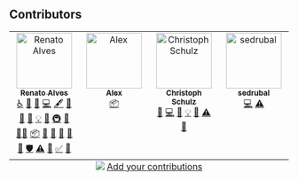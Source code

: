 ## Contributors

<!-- ALL-CONTRIBUTORS-LIST:START - Do not remove or modify this section -->
<!-- prettier-ignore-start -->
<!-- markdownlint-disable -->
<table>
  <tbody>
    <tr>
      <td align="center" valign="top" width="14.28%"><a href="https://gitlab.com/unode"><img src="https://avatars.githubusercontent.com/u/122319?v=4?s=100" width="100px;" alt="Renato Alves"/><br /><sub><b>Renato Alves</b></sub></a><br /><a href="#a11y-unode" title="Accessibility">️️️️♿️</a> <a href="#question-unode" title="Answering Questions">💬</a> <a href="https://github.com/unode/firefox_decrypt/issues?q=author%3Aunode" title="Bug reports">🐛</a> <a href="https://github.com/unode/firefox_decrypt/commits?author=unode" title="Code">💻</a> <a href="#content-unode" title="Content">🖋</a> <a href="#data-unode" title="Data">🔣</a> <a href="#design-unode" title="Design">🎨</a> <a href="https://github.com/unode/firefox_decrypt/commits?author=unode" title="Documentation">📖</a> <a href="#example-unode" title="Examples">💡</a> <a href="#ideas-unode" title="Ideas, Planning, & Feedback">🤔</a> <a href="#infra-unode" title="Infrastructure (Hosting, Build-Tools, etc)">🚇</a> <a href="#maintenance-unode" title="Maintenance">🚧</a> <a href="#mentoring-unode" title="Mentoring">🧑‍🏫</a> <a href="#platform-unode" title="Packaging/porting to new platform">📦</a> <a href="#plugin-unode" title="Plugin/utility libraries">🔌</a> <a href="#projectManagement-unode" title="Project Management">📆</a> <a href="#promotion-unode" title="Promotion">📣</a> <a href="#research-unode" title="Research">🔬</a> <a href="https://github.com/unode/firefox_decrypt/pulls?q=is%3Apr+reviewed-by%3Aunode" title="Reviewed Pull Requests">👀</a> <a href="#security-unode" title="Security">🛡️</a> <a href="https://github.com/unode/firefox_decrypt/commits?author=unode" title="Tests">⚠️</a> <a href="#tool-unode" title="Tools">🔧</a> <a href="#tutorial-unode" title="Tutorials">✅</a> <a href="#userTesting-unode" title="User Testing">📓</a></td>
      <td align="center" valign="top" width="14.28%"><a href="https://github.com/NeffIsBack"><img src="https://avatars.githubusercontent.com/u/61382599?v=4?s=100" width="100px;" alt="Alex"/><br /><sub><b>Alex</b></sub></a><br /><a href="#platform-NeffIsBack" title="Packaging/porting to new platform">📦</a></td>
      <td align="center" valign="top" width="14.28%"><a href="https://criztovyl.space/"><img src="https://avatars.githubusercontent.com/u/2174918?v=4?s=100" width="100px;" alt="Christoph Schulz"/><br /><sub><b>Christoph Schulz</b></sub></a><br /><a href="https://github.com/unode/firefox_decrypt/issues?q=author%3Acriztovyl" title="Bug reports">🐛</a> <a href="https://github.com/unode/firefox_decrypt/commits?author=criztovyl" title="Code">💻</a> <a href="https://github.com/unode/firefox_decrypt/commits?author=criztovyl" title="Documentation">📖</a> <a href="#example-criztovyl" title="Examples">💡</a> <a href="#maintenance-criztovyl" title="Maintenance">🚧</a> <a href="https://github.com/unode/firefox_decrypt/commits?author=criztovyl" title="Tests">⚠️</a> <a href="#userTesting-criztovyl" title="User Testing">📓</a></td>
      <td align="center" valign="top" width="14.28%"><a href="https://sedrubal.de/"><img src="https://avatars.githubusercontent.com/u/5571650?v=4?s=100" width="100px;" alt="sedrubal"/><br /><sub><b>sedrubal</b></sub></a><br /><a href="https://github.com/unode/firefox_decrypt/commits?author=sedrubal" title="Code">💻</a> <a href="https://github.com/unode/firefox_decrypt/commits?author=sedrubal" title="Tests">⚠️</a></td>
    </tr>
  </tbody>
  <tfoot>
    <tr>
      <td align="center" size="13px" colspan="7">
        <img src="https://raw.githubusercontent.com/all-contributors/all-contributors-cli/1b8533af435da9854653492b1327a23a4dbd0a10/assets/logo-small.svg">
          <a href="https://all-contributors.js.org/docs/en/bot/usage">Add your contributions</a>
        </img>
      </td>
    </tr>
  </tfoot>
</table>

<!-- markdownlint-restore -->
<!-- prettier-ignore-end -->

<!-- ALL-CONTRIBUTORS-LIST:END -->
<!-- prettier-ignore-start -->
<!-- markdownlint-disable -->

<!-- markdownlint-restore -->
<!-- prettier-ignore-end -->

<!-- ALL-CONTRIBUTORS-LIST:END -->
